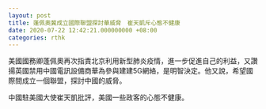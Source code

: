 ```yaml
---
layout: post
title: 蓬佩奧冀成立國際聯盟探討華威脅　崔天凱斥心態不健康
date: 2020-07-22 12:42:21.000000000 +08:00
categories: rthk
---
```


美國國務卿蓬佩奧再次指責北京利用新型肺炎疫情，進一步促進自己的利益，又讚揚英國禁用中國電訊設備商華為參與建建5G網絡，是明智決定。他又說，希望國際間成立一個聯盟，探討中國的威脅。

中國駐美國大使崔天凱批評，美國一些政客的心態不健康。
